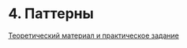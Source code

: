 # 4. Паттерны
[Теоретический материал и практическое задание](https://github.com/IDragonThunderI/OOP2-Patterns/blob/master/%D0%9B%D0%A04_%D0%9F%D0%B0%D1%82%D1%82%D0%B5%D1%80%D0%BD%D1%8B.pdf)
